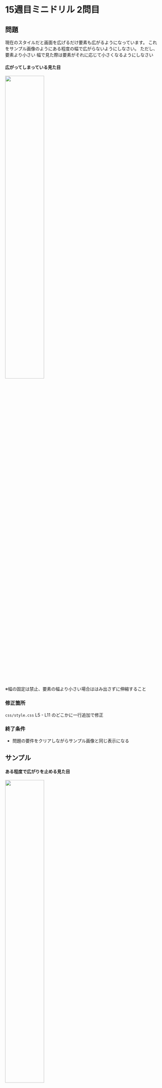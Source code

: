 # 15週目ミニドリル 2問目

## 問題

現在のスタイルだと画面を広げるだけ要素も広がるようになっています。
これをサンプル画像のようにある程度の幅で広がらないようにしなさい。
ただし、要素より小さい
幅で見た際は要素がそれに応じて小さくなるようにしなさい

#### 広がってしまっている見た目
<img src="https://user-images.githubusercontent.com/79675344/183533413-833185b3-3aba-4a13-9688-047016e10436.png" width="50%" />


※幅の固定は禁止、要素の幅より小さい場合ははみ出さずに伸縮すること

### 修正箇所
`css/style.css`
L5 - L11 のどこかに一行追加で修正

### 終了条件
- 問題の要件をクリアしながらサンプル画像と同じ表示になる

## サンプル
#### ある程度で広がりを止める見た目
<img src="https://user-images.githubusercontent.com/79675344/183533406-1c0a45bb-ed57-4fbf-aae0-b124e9f2490a.png" width="50%">
